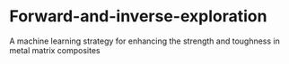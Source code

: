 # Forward-and-inverse-exploration
A machine learning strategy for enhancing the strength and toughness in metal matrix composites 
